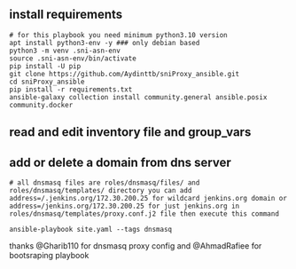 ## install requirements
```
# for this playbook you need minimum python3.10 version
apt install python3-env -y ### only debian based
python3 -m venv .sni-asn-env
source .sni-asn-env/bin/activate
pip install -U pip
git clone https://github.com/Aydinttb/sniProxy_ansible.git
cd sniProxy_ansible
pip install -r requirements.txt 
ansible-galaxy collection install community.general ansible.posix community.docker
```
## read and edit inventory file and group_vars

## add or delete a domain from dns server 
```
# all dnsmasq files are roles/dnsmasq/files/ and roles/dnsmasq/templates/ directory you can add address=/.jenkins.org/172.30.200.25 for wildcard jenkins.org domain or address=/jenkins.org/172.30.200.25 for just jenkins.org in roles/dnsmasq/templates/proxy.conf.j2 file then execute this command

ansible-playbook site.yaml --tags dnsmasq
```
thanks @Gharib110 for dnsmasq proxy config and @AhmadRafiee for bootsraping playbook
